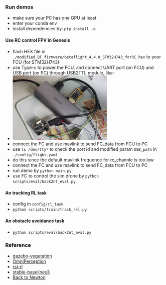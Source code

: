 ### Run demos
- make sure your PC has one GPU at least
- enter your conda env
- install dependencies by: `pip install -e`

#### Use RC control FPV in Genesis
- flash HEX file in `./modified_BF_firmware/betaflight_4.4.0_STM32H743_forRC.hex` to your FCU (for STM32H743)
- use Type-c to power the FCU, and connect UART port (on FCU) and USB port (on PC) through USB2TTL module, like:
- <img src="./doc/1.png"  width="300" /> <br>
- connect the FC and use mavlink to send FC_data from FCU to PC
- use `ls /dev/tty*` to check the port id and modified param `USB_path` in `./config/flight.yaml`
- do this since the default mavlink frequence for rc_channle is too low
- connect the FC and use mavlink to send FC_data from FCU to PC
- run demo by `python main.py`
- use FC to control the sim drone by `python scripts/eval/back2nt_eval.py`

#### An tracking RL task
- config in `config/rl_task`
- `python scripts/train/track_rsl.py` 

#### An obstacle avoidance task
- `python scripts/eval/back2nt_eval.py` 

### Reference
- [gazebo-vegetation](https://github.com/kubja/gazebo-vegetation)
- [OmniPerception](https://github.com/aCodeDog/OmniPerception)
- [rsl-rl](https://github.com/leggedrobotics/rsl_rl.git)
- [stable-baselines3](https://github.com/DLR-RM/stable-baselines3.git)
- [Back to Newton](https://github.com/HenryHuYu/DiffPhysDrone)